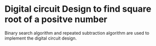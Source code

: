 # Digital circuit Design to find square root of a positve number
 Binary search algorithm and repeated subtraction algorithm are used to implement the digital circuit design.
